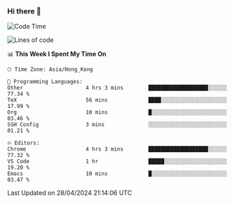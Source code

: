 ### Hi there 👋

<!--
**nicehiro/nicehiro** is a ✨ _special_ ✨ repository because its `README.md` (this file) appears on your GitHub profile.

Here are some ideas to get you started:

- 🔭 I’m currently working on ...
- 🌱 I’m currently learning ...
- 👯 I’m looking to collaborate on ...
- 🤔 I’m looking for help with ...
- 💬 Ask me about ...
- 📫 How to reach me: ...
- 😄 Pronouns: ...
- ⚡ Fun fact: ...
-->

<!--START_SECTION:waka-->
![Code Time](http://img.shields.io/badge/Code%20Time-319%20hrs%205%20mins-blue)

![Lines of code](https://img.shields.io/badge/From%20Hello%20World%20I%27ve%20Written-2.6%20million%20lines%20of%20code-blue)

📊 **This Week I Spent My Time On** 

```text
🕑︎ Time Zone: Asia/Hong_Kong

💬 Programming Languages: 
Other                    4 hrs 3 mins        ███████████████████░░░░░░   77.34 % 
TeX                      56 mins             ████░░░░░░░░░░░░░░░░░░░░░   17.99 % 
Org                      10 mins             █░░░░░░░░░░░░░░░░░░░░░░░░   03.46 % 
SSH Config               3 mins              ░░░░░░░░░░░░░░░░░░░░░░░░░   01.21 % 

🔥 Editors: 
Chrome                   4 hrs 3 mins        ███████████████████░░░░░░   77.32 % 
VS Code                  1 hr                █████░░░░░░░░░░░░░░░░░░░░   19.20 % 
Emacs                    10 mins             █░░░░░░░░░░░░░░░░░░░░░░░░   03.47 % 
```


 Last Updated on 28/04/2024 21:14:06 UTC
<!--END_SECTION:waka-->
